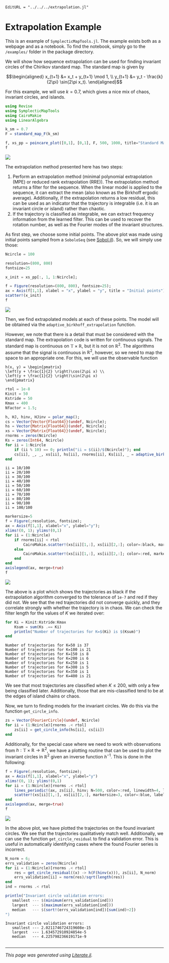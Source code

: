 ```@meta
EditURL = "../../../extrapolation.jl"
```

# Extrapolation Example

This is an example of `SymplecticMapTools.jl`. The example exists both as a
webpage and as a notebook. To find the notebook, simply go to the `/examples/`
folder in the package directory.

We will show how sequence extrapolation can be used for finding invariant
circles of the Chirikov standard map. The standard map is given by
```math
\begin{aligned}
    x_{t+1} &= x_t + y_{t+1} \mod 1, \\
    y_{t+1} &= y_t - \frac{k}{2\pi} \sin(2\pi x_t).
\end{aligned}
```

For this example, we will use $k=0.7$, which gives a nice mix of chaos,
invariant circles, and islands.

````julia
using Revise
using SymplecticMapTools
using CairoMakie
using LinearAlgebra
````

````julia
k_sm = 0.7
F = standard_map_F(k_sm)

f, xs_pp = poincare_plot([0,1], [0,1], F, 500, 1000, title="Standard Map, k = $(k_sm)")
f
````
![](extrapolation-5.png)

The extrapolation method presented here has two steps:
1. Perform an extrapolation method (minimal polynomial extrapolation (MPE) or
   reduced rank extrapolation (RRE)). The extrapolation method returns a
   filter for the sequence. When the linear model is applied to the sequence,
   it can extract the mean (also known as the Birkhoff ergodic average).
   Additionally, if the extrapolation returns a low residual, this can be used
   as an indicator that the trajectory is integrable (i.e. it is an invariant
   circle or island) rather than chaotic.
2. If the trajectory is classified as integrable, we can extract frequency
   information from the learned filter. This can be used to recover the
   rotation number, as well as the Fourier modes of the invariant structures.

As first step, we choose some initial points. The above plot was made using
initial points sampled from a `SoboloSeq` (see
[Sobol.jl](https://github.com/JuliaMath/Sobol.jl)). So, we will simply use
those:

````julia
Ncircle = 100

resolution=(800, 800)
fontsize=25

x_init = xs_pp[:, 1, 1:Ncircle];

f = Figure(resolution=(800, 800), fontsize=25);
ax = Axis(f[1,1], xlabel = "x", ylabel = "y", title = "Initial points");
scatter!(x_init)
f
````
![](extrapolation-7.png)

Then, we find extrapolated models at each of these points. The model will be
obtained via the `adaptive_birkhoff_extrapolation` function.

However, we note that there is a detail that must be considered with the
standard map. The extrapolation code is written for continuous signals. The
standard map is continuous on $\mathbb{T} \times \mathbb{R}$, but it is not on
$\mathbb{R}^2$. The algorithms assume that the signal is continuous in
$\mathbb{R}^2$, however, so we need to map the space to an appropriate one.
For this, we will use the observable function
```
h(x, y) = \begin{pmatrix}
\left(y + \frac{1}{2} \right)\cos(2\pi x) \\
\left(y + \frac{1}{2} \right)\sin(2\pi x)
\end{pmatrix}
```

````julia
rtol = 1e-8
Kinit = 50
Kstride = 50
Kmax = 400
Nfactor = 1.5;

h, HJ, hinv, HJinv = polar_map();
cs = Vector{Vector{Float64}}(undef, Ncircle);
hs = Vector{Matrix{Float64}}(undef, Ncircle);
xs = Vector{Matrix{Float64}}(undef, Ncircle);
rnorms = zeros(Ncircle)
Ks = zeros(Int64, Ncircle)
for ii = 1:Ncircle
    if (ii % 10) == 0; println("ii = $(ii)/$(Ncircle)"); end
    cs[ii], _, _, xs[ii], hs[ii], rnorms[ii], Ks[ii], _ = adaptive_birkhoff_extrapolation(h, F, x_init[:, ii]; rtol, Kinit, Kstride, Kmax, Nfactor)
end
````

````
ii = 10/100
ii = 20/100
ii = 30/100
ii = 40/100
ii = 50/100
ii = 60/100
ii = 70/100
ii = 80/100
ii = 90/100
ii = 100/100

````

````julia
markersize=5
f = Figure(;resolution, fontsize);
ax = Axis(f[1,1], xlabel="x", ylabel="y");
xlims!(0, 1); ylims!(0,1)
for ii = (1:Ncircle)
    if rnorms[ii] < rtol
        CairoMakie.scatter!(xs[ii][1,:], xs[ii][2,:]; color=:black, markersize, label="Invariant Circles / Islands")
    else
        CairoMakie.scatter!(xs[ii][1,:], xs[ii][2,:]; color=:red, markersize, label="Chaos")
    end
end
axislegend(ax, merge=true)
f
````
![](extrapolation-10.png)

The above is a plot which shows the trajectories as black if the extrapolation algorithm converged to the tolerance of `1e-7` and red if they did not. We see that the red trajectories did not converge quickly, and they correlate strongly with whether the trajectory is in chaos. We can check the filter length for the values of $K$ we iterated over:

````julia
for Ki = Kinit:Kstride:Kmax
    Ksum = sum(Ks .== Ki)
    println("Number of trajectories for K=$(Ki) is $(Ksum)")
end
````

````
Number of trajectories for K=50 is 37
Number of trajectories for K=100 is 21
Number of trajectories for K=150 is 8
Number of trajectories for K=200 is 6
Number of trajectories for K=250 is 1
Number of trajectories for K=300 is 5
Number of trajectories for K=350 is 1
Number of trajectories for K=400 is 21

````

We see that most trajectories are classified when $K \leq 200$, with only a few being classified later. Additionally, those that are mis-classified tend to be at the edges of island chains or chaos.

Now, we turn to finding models for the invariant circles. We do this via the function `get_circle_info`.

````julia
zs = Vector{FourierCircle}(undef, Ncircle)
for ii = (1:Ncircle)[rnorms .< rtol]
    zs[ii] = get_circle_info(hs[ii], cs[ii])
end
````

Additionally, for the special case where we need to work with observations from $h : \mathbb{T}\times\mathbb{R} \to \mathbb{R}^2$, we have a plotting routine that can be used to plot the invariant circles in $\mathbb{R}^2$ given an inverse function $h^{-1}$. This is done in the following:

````julia
f = Figure(;resolution, fontsize);
ax = Axis(f[1,1], xlabel="x", ylabel="y")
xlims!(0, 1); ylims!(0,1)
for ii = (1:Ncircle)[rnorms .< rtol]
    lines_periodic!(ax, zs[ii], hinv; N=500, color=:red, linewidth=4, label="Invariant Circles")
    scatter!(xs[ii][1,:], xs[ii][2,:], markersize=3, color=:blue, label="Trajectories")
end
axislegend(ax, merge=true)
f
````
![](extrapolation-16.png)

In the above plot, we have plotted the trajectories on the found invariant circles. We see that the trajectories qualitatively match well. Additionally, we can use the function `get_circle_residual` to find a validation error. This is useful in automatically identifying cases where the found Fourier series is incorrect.

````julia
N_norm = 6;
errs_validation = zeros(Ncircle)
for ii = (1:Ncircle)[rnorms .< rtol]
    res = get_circle_residual((x) -> h(F(hinv(x))), zs[ii], N_norm)
    errs_validation[ii] = norm(res)/sqrt(length(res))
end
ind = rnorms .< rtol

println("Invariant circle validation errors:
   smallest --- $(minimum(errs_validation[ind]))
   largest  --- $(maximum(errs_validation[ind]))
   median   --- $(sort!(errs_validation[ind])[sum(ind)÷2])
")
````

````
Invariant circle validation errors:
   smallest --- 2.0211746724319608e-15
   largest  --- 1.634572910924854e-5
   median   --- 4.225798236619171e-9


````

---

*This page was generated using [Literate.jl](https://github.com/fredrikekre/Literate.jl).*

